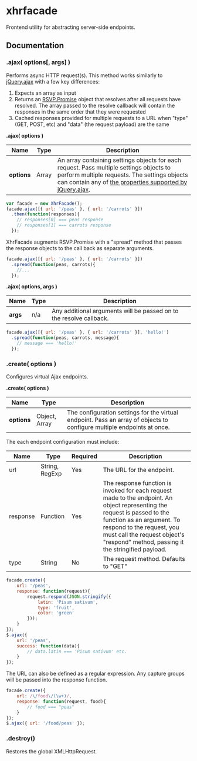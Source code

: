 # xhrfacade
Frontend utility for abstracting server-side endpoints.

## Documentation

### .ajax( options[, args] )
Performs async HTTP request(s). This method works similarly to [jQuery.ajax](http://api.jquery.com/jquery.ajax/) with a few key differences:

1. Expects an array as input
2. Returns an [RSVP.Promise](https://github.com/tildeio/rsvp.js/) object that resolves after all requests have resolved. The array passed to the resolve callback will contain the responses in the same order that they were requested
2. Cached responses provided for multiple requests to a URL when "type" (GET, POST, etc) and "data" (the request payload) are the same

**.ajax( options )**

| Name | Type | Description |
| ---- | ---- | ----------- |
| **options** | Array | An array containing settings objects for each request. Pass multiple settings objects to perform multiple requests. The settings objects can contain any of [the properties supported by jQuery.ajax](http://api.jquery.com/jquery.ajax/#jQuery-ajax-settings). |

```javascript
var facade = new XhrFacade();
facade.ajax([{ url: '/peas' }, { url: '/carrots' }])
  .then(function(responses){
    // responses[0] === peas response
    // responses[1] === carrots response
  });
```
XhrFacade augments RSVP.Promise with a "spread" method that passes the response objects to the call back as separate arguments.
```javascript
facade.ajax([{ url: '/peas' }, { url: '/carrots' }])
  .spread(function(peas, carrots){
    //...
  });
```

**.ajax( options, args )**

| Name | Type | Description |
| ---- | ---- | ----------- |
| **args** | n/a | Any additional arguments will be passed on to the resolve callback. |

```javascript
facade.ajax([{ url: '/peas' }, { url: '/carrots' }], 'hello!')
  .spread(function(peas, carrots, message){
    // message === 'hello!'
  });
```

### .create( options )
Configures virtual Ajax endpoints.

**.create( options )**

| Name | Type | Description |
| ---- | ---- | ----------- |
| **options** | Object, Array | The configuration settings for the virtual endpoint. Pass an array of objects to configure multiple endpoints at once. |

The each endpoint configuration must include:

| Name | Type | Required | Description |
| ---- | ---- | -------- | ----------- |
| url | String, RegExp | Yes | The URL for the endpoint. |
| response | Function | Yes | The response function is invoked for each request made to the endpoint. An object representing the request is passed to the function as an argument. To respond to the request, you must call the request object's "respond" method, passing it the stringified payload. |
| type | String | No | The request method. Defaults to "GET" |

```javascript
facade.create({
    url: '/peas',
    response: function(request){
        request.respond(JSON.stringify({
            latin: 'Pisum sativum',
            type: 'fruit',
            color: 'green'
        }));
    }
});
$.ajax({
    url: '/peas',
    success: function(data){
        // data.latin === 'Pisum sativum' etc.
    }
});
```
The URL can also be defined as a regular expression. Any capture groups will be passed into the response function.
```javascript
facade.create({
    url: /\/food\/(\w+)/,
    response: function(request, food){
        // food === "peas"
    }
});
$.ajax({ url: '/food/peas' });
```
### .destroy()
Restores the global XMLHttpRequest. 
